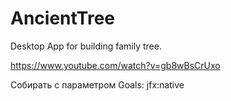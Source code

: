 # AncientTree

Desktop App for building family tree.

https://www.youtube.com/watch?v=gb8wBsCrUxo

Собирать с параметром Goals: jfx:native
